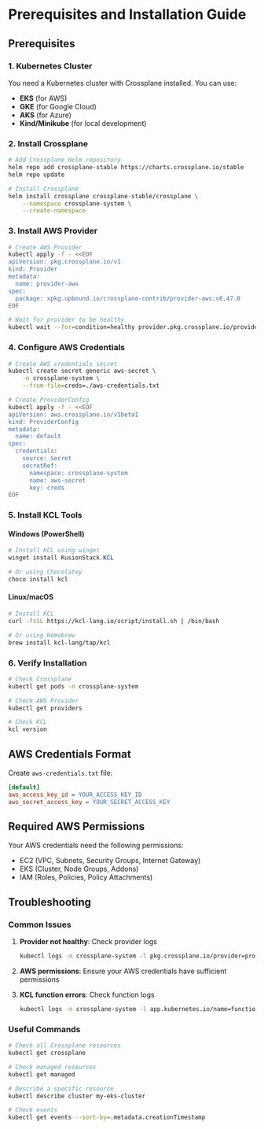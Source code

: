 # Prerequisites and Installation Guide

## Prerequisites

### 1. Kubernetes Cluster
You need a Kubernetes cluster with Crossplane installed. You can use:
- **EKS** (for AWS)
- **GKE** (for Google Cloud)  
- **AKS** (for Azure)
- **Kind/Minikube** (for local development)

### 2. Install Crossplane

```bash
# Add Crossplane Helm repository
helm repo add crossplane-stable https://charts.crossplane.io/stable
helm repo update

# Install Crossplane
helm install crossplane crossplane-stable/crossplane \
    --namespace crossplane-system \
    --create-namespace
```

### 3. Install AWS Provider

```bash
# Create AWS Provider
kubectl apply -f - <<EOF
apiVersion: pkg.crossplane.io/v1
kind: Provider
metadata:
  name: provider-aws
spec:
  package: xpkg.upbound.io/crossplane-contrib/provider-aws:v0.47.0
EOF

# Wait for provider to be healthy
kubectl wait --for=condition=healthy provider.pkg.crossplane.io/provider-aws --timeout=300s
```

### 4. Configure AWS Credentials

```bash
# Create AWS credentials secret
kubectl create secret generic aws-secret \
    -n crossplane-system \
    --from-file=creds=./aws-credentials.txt

# Create ProviderConfig
kubectl apply -f - <<EOF
apiVersion: aws.crossplane.io/v1beta1
kind: ProviderConfig
metadata:
  name: default
spec:
  credentials:
    source: Secret
    secretRef:
      namespace: crossplane-system
      name: aws-secret
      key: creds
EOF
```

### 5. Install KCL Tools

#### Windows (PowerShell)
```powershell
# Install KCL using winget
winget install KusionStack.KCL

# Or using Chocolatey
choco install kcl
```

#### Linux/macOS
```bash
# Install KCL
curl -fsSL https://kcl-lang.io/script/install.sh | /bin/bash

# Or using Homebrew
brew install kcl-lang/tap/kcl
```

### 6. Verify Installation

```bash
# Check Crossplane
kubectl get pods -n crossplane-system

# Check AWS Provider
kubectl get providers

# Check KCL
kcl version
```

## AWS Credentials Format

Create `aws-credentials.txt` file:
```ini
[default]
aws_access_key_id = YOUR_ACCESS_KEY_ID
aws_secret_access_key = YOUR_SECRET_ACCESS_KEY
```

## Required AWS Permissions

Your AWS credentials need the following permissions:
- EC2 (VPC, Subnets, Security Groups, Internet Gateway)
- EKS (Cluster, Node Groups, Addons)
- IAM (Roles, Policies, Policy Attachments)

## Troubleshooting

### Common Issues

1. **Provider not healthy**: Check provider logs
   ```bash
   kubectl logs -n crossplane-system -l pkg.crossplane.io/provider=provider-aws
   ```

2. **AWS permissions**: Ensure your AWS credentials have sufficient permissions

3. **KCL function errors**: Check function logs
   ```bash
   kubectl logs -n crossplane-system -l app.kubernetes.io/name=function-kcl
   ```

### Useful Commands

```bash
# Check all Crossplane resources
kubectl get crossplane

# Check managed resources
kubectl get managed

# Describe a specific resource
kubectl describe cluster my-eks-cluster

# Check events
kubectl get events --sort-by=.metadata.creationTimestamp
```
